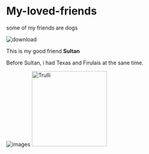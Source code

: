# My-loved-friends
some of my friends are dogs

![download](https://user-images.githubusercontent.com/112630668/208242773-954d5f4d-61a3-4fa8-b18b-7092d6bb6628.jpeg)

This is my good friend **Sultan**

Before Sultan, i had Texas and Firulais at the sane time.

![images](https://user-images.githubusercontent.com/112630668/208299466-a5c19664-0c29-4cd7-a00e-d75c5cbc532e.jpeg)
<img src="https://user-images.githubusercontent.com/112630668/208299403-b43e9cdc-afd2-4c16-abba-88a7ae576614.jpg" alt="Trulli" width="200" height="200">
